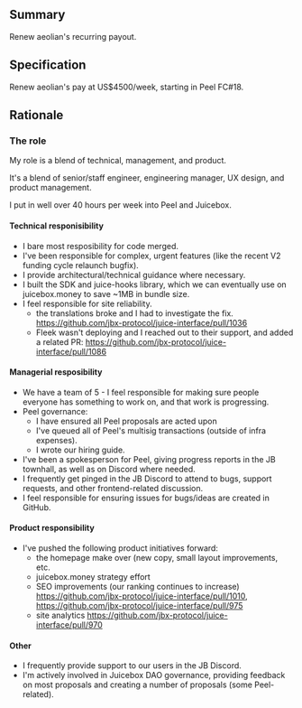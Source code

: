 ## Summary

Renew aeolian's recurring payout.

## Specification

Renew aeolian's pay at US$4500/week, starting in Peel FC#18.

## Rationale

### The role

My role is a blend of technical, management, and product.

It's a blend of senior/staff engineer, engineering manager, UX design, and product management.

I put in well over 40 hours per week into Peel and Juicebox.

#### Technical responisibility

- I bare most resposibility for code merged.
- I've been responsible for complex, urgent features (like the recent V2 funding cycle relaunch bugfix).
- I provide architectural/technical guidance where necessary.
- I built the SDK and juice-hooks library, which we can eventually use on juicebox.money to save ~1MB in bundle size.
- I feel responsible for site reliability.
  - the translations broke and I had to investigate the fix. https://github.com/jbx-protocol/juice-interface/pull/1036
  - Fleek wasn't deploying and I reached out to their support, and added a related PR: https://github.com/jbx-protocol/juice-interface/pull/1086

#### Managerial resposibility

- We have a team of 5 - I feel responsible for making sure people everyone has something to work on, and that work is progressing.
- Peel governance:
  - I have ensured all Peel proposals are acted upon
  - I've queued all of Peel's multisig transactions (outside of infra expenses).
  - I wrote our hiring guide.
- I've been a spokesperson for Peel, giving progress reports in the JB townhall, as well as on Discord where needed.
- I frequently get pinged in the JB Discord to attend to bugs, support requests, and other frontend-related discussion.
- I feel responsible for ensuring issues for bugs/ideas are created in GitHub.

#### Product responsibility

- I've pushed the following product initiatives forward:
  - the homepage make over (new copy, small layout improvements, etc.
  - juicebox.money strategy effort
  - SEO improvements (our ranking continues to increase) https://github.com/jbx-protocol/juice-interface/pull/1010, https://github.com/jbx-protocol/juice-interface/pull/975
  - site analytics https://github.com/jbx-protocol/juice-interface/pull/970

#### Other

- I frequently provide support to our users in the JB Discord.
- I'm actively involved in Juicebox DAO governance, providing feedback on most proposals and creating a number of proposals (some Peel-related).
